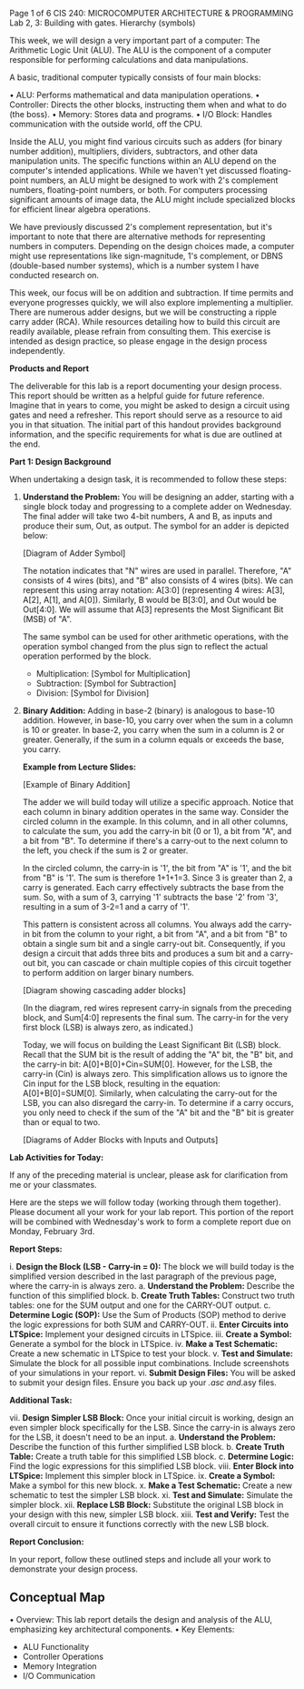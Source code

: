 Page 1 of 6
CIS 240: MICROCOMPUTER ARCHITECTURE & PROGRAMMING
Lab 2, 3: Building with gates. Hierarchy (symbols)

This week, we will design a very important part of a computer: The Arithmetic Logic Unit (ALU). The ALU is the component of a computer responsible for performing calculations and data manipulations.

A basic, traditional computer typically consists of four main blocks:

• ALU: Performs mathematical and data manipulation operations.
• Controller: Directs the other blocks, instructing them when and what to do (the boss).
• Memory: Stores data and programs.
• I/O Block: Handles communication with the outside world, off the CPU.

Inside the ALU, you might find various circuits such as adders (for binary number addition), multipliers, dividers, subtractors, and other data manipulation units. The specific functions within an ALU depend on the computer's intended applications. While we haven't yet discussed floating-point numbers, an ALU might be designed to work with 2's complement numbers, floating-point numbers, or both.  For computers processing significant amounts of image data, the ALU might include specialized blocks for efficient linear algebra operations.

We have previously discussed 2's complement representation, but it's important to note that there are alternative methods for representing numbers in computers.  Depending on the design choices made, a computer might use representations like sign-magnitude, 1's complement, or DBNS (double-based number systems), which is a number system I have conducted research on.

This week, our focus will be on addition and subtraction. If time permits and everyone progresses quickly, we will also explore implementing a multiplier. There are numerous adder designs, but we will be constructing a ripple carry adder (RCA). While resources detailing how to build this circuit are readily available, please refrain from consulting them. This exercise is intended as design practice, so please engage in the design process independently.

**Products and Report**

The deliverable for this lab is a report documenting your design process. This report should be written as a helpful guide for future reference. Imagine that in years to come, you might be asked to design a circuit using gates and need a refresher. This report should serve as a resource to aid you in that situation. The initial part of this handout provides background information, and the specific requirements for what is due are outlined at the end.

**Part 1: Design Background**

When undertaking a design task, it is recommended to follow these steps:

1. **Understand the Problem:**  You will be designing an adder, starting with a single block today and progressing to a complete adder on Wednesday. The final adder will take two 4-bit numbers, A and B, as inputs and produce their sum, Out, as output. The symbol for an adder is depicted below:

    [Diagram of Adder Symbol]

    The notation indicates that "N" wires are used in parallel.  Therefore, "A" consists of 4 wires (bits), and "B" also consists of 4 wires (bits). We can represent this using array notation: A[3:0] (representing 4 wires: A[3], A[2], A[1], and A[0]). Similarly, B would be B[3:0], and Out would be Out[4:0]. We will assume that A[3] represents the Most Significant Bit (MSB) of "A".

    The same symbol can be used for other arithmetic operations, with the operation symbol changed from the plus sign to reflect the actual operation performed by the block.

    * Multiplication: [Symbol for Multiplication]
    * Subtraction: [Symbol for Subtraction]
    * Division: [Symbol for Division]

2. **Binary Addition:** Adding in base-2 (binary) is analogous to base-10 addition. However, in base-10, you carry over when the sum in a column is 10 or greater. In base-2, you carry when the sum in a column is 2 or greater.  Generally, if the sum in a column equals or exceeds the base, you carry.

    **Example from Lecture Slides:**

    [Example of Binary Addition]

    The adder we will build today will utilize a specific approach. Notice that each column in binary addition operates in the same way. Consider the circled column in the example. In this column, and in all other columns, to calculate the sum, you add the carry-in bit (0 or 1), a bit from "A", and a bit from "B". To determine if there's a carry-out to the next column to the left, you check if the sum is 2 or greater.

    In the circled column, the carry-in is '1', the bit from "A" is '1', and the bit from "B" is '1'. The sum is therefore 1+1+1=3. Since 3 is greater than 2, a carry is generated. Each carry effectively subtracts the base from the sum. So, with a sum of 3, carrying '1' subtracts the base '2' from '3', resulting in a sum of 3-2=1 and a carry of '1'.

    This pattern is consistent across all columns. You always add the carry-in bit from the column to your right, a bit from "A", and a bit from "B" to obtain a single sum bit and a single carry-out bit. Consequently, if you design a circuit that adds three bits and produces a sum bit and a carry-out bit, you can cascade or chain multiple copies of this circuit together to perform addition on larger binary numbers.

    [Diagram showing cascading adder blocks]

    (In the diagram, red wires represent carry-in signals from the preceding block, and Sum[4:0] represents the final sum. The carry-in for the very first block (LSB) is always zero, as indicated.)

    Today, we will focus on building the Least Significant Bit (LSB) block. Recall that the SUM bit is the result of adding the "A" bit, the "B" bit, and the carry-in bit: A[0]+B[0]+Cin=SUM[0]. However, for the LSB, the carry-in (Cin) is always zero. This simplification allows us to ignore the Cin input for the LSB block, resulting in the equation: A[0]+B[0]=SUM[0]. Similarly, when calculating the carry-out for the LSB, you can also disregard the carry-in. To determine if a carry occurs, you only need to check if the sum of the "A" bit and the "B" bit is greater than or equal to two.

    [Diagrams of Adder Blocks with Inputs and Outputs]

**Lab Activities for Today:**

If any of the preceding material is unclear, please ask for clarification from me or your classmates.

Here are the steps we will follow today (working through them together). Please document all your work for your lab report. This portion of the report will be combined with Wednesday's work to form a complete report due on Monday, February 3rd.

**Report Steps:**

i.  **Design the Block (LSB - Carry-in = 0):** The block we will build today is the simplified version described in the last paragraph of the previous page, where the carry-in is always zero.
    a.  **Understand the Problem:** Describe the function of this simplified block.
    b.  **Create Truth Tables:** Construct two truth tables: one for the SUM output and one for the CARRY-OUT output.
    c.  **Determine Logic (SOP):** Use the Sum of Products (SOP) method to derive the logic expressions for both SUM and CARRY-OUT.
ii. **Enter Circuits into LTSpice:** Implement your designed circuits in LTSpice.
iii. **Create a Symbol:** Generate a symbol for the block in LTSpice.
iv. **Make a Test Schematic:** Create a new schematic in LTSpice to test your block.
v.  **Test and Simulate:** Simulate the block for all possible input combinations. Include screenshots of your simulations in your report.
vi. **Submit Design Files:** You will be asked to submit your design files. Ensure you back up your *.asc and*.asy files.

**Additional Task:**

vii. **Design Simpler LSB Block:** Once your initial circuit is working, design an even simpler block specifically for the LSB.  Since the carry-in is always zero for the LSB, it doesn't need to be an input.
    a.  **Understand the Problem:** Describe the function of this further simplified LSB block.
    b.  **Create Truth Table:** Create a truth table for this simplified LSB block.
    c.  **Determine Logic:** Find the logic expressions for this simplified LSB block.
viii. **Enter Block into LTSpice:** Implement this simpler block in LTSpice.
ix. **Create a Symbol:** Make a symbol for this new block.
x.  **Make a Test Schematic:** Create a new schematic to test the simpler LSB block.
xi. **Test and Simulate:** Simulate the simpler block.
xii. **Replace LSB Block:** Substitute the original LSB block in your design with this new, simpler LSB block.
xiii. **Test and Verify:** Test the overall circuit to ensure it functions correctly with the new LSB block.

**Report Conclusion:**

In your report, follow these outlined steps and include all your work to demonstrate your design process.

## Conceptual Map

• Overview: This lab report details the design and analysis of the ALU, emphasizing key architectural components.
• Key Elements:

* ALU Functionality
* Controller Operations
* Memory Integration
* I/O Communication
